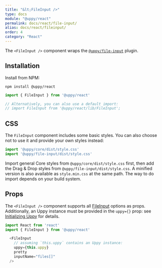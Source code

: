 ```yaml
---
title: "&lt;FileInput />"
type: docs
module: "@uppy/react"
permalink: docs/react/file-input/
alias: docs/react/fileinput/
order: 4
category: "React"
---
```


The `<FileInput />` component wraps the [`@uppy/file-input`](/docs/file-input/) plugin.

## Installation

Install from NPM:

```shell
npm install @uppy/react
```

```js
import { FileInput } from '@uppy/react'

// Alternatively, you can also use a default import:
// import FileInput from '@uppy/react/lib/FileInput';
```

## CSS

The `FileInput` component includes some basic styles. You can also choose not to use it and provide your own styles instead:

```js
import '@uppy/core/dist/style.css'
import '@uppy/file-input/dist/style.css'
```

Import general Core styles from `@uppy/core/dist/style.css` first, then add the Drag & Drop styles from `@uppy/file-input/dist/style.css`. A minified version is also available as `style.min.css` at the same path. The way to do import depends on your build system.

## Props

The `<FileInput />` component supports all [FileInput](/docs/file-input/) options as props. Additionally, an Uppy instance must be provided in the `uppy={}` prop: see [Initializing Uppy](/docs/react/initializing) for details.

```js
import React from 'react'
import { FileInput } from '@uppy/react'

  <FileInput
    // assuming `this.uppy` contains an Uppy instance:
    uppy={this.uppy}
    pretty
    inputName="files[]"
  />
```
